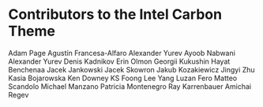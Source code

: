 # Contributors to the Intel Carbon Theme

Adam Page
Agustín Francesa-Alfaro
Alexander Yurev
Ayoob Nabwani
Alexander Yurev
Denis Kadnikov
Erin Olmon
Georgii Kukushin
Hayat Benchenaa
Jacek Jankowski
Jacek Skowron
Jakub Kozakiewicz
Jingyi Zhu
Kasia Bojarowska
Ken Downey
KS Foong
Lee Yang
Luzan Fero
Matteo Scandolo
Michael Manzano
Patricia Montenegro
Ray Karrenbauer
Amichai Regev
